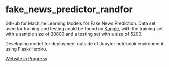 # fake_news_predictor_randfor

GitHub for Machine Learning Models for Fake News Prediction. Data set used for training and testing could be found on <a href="https://www.kaggle.com/competitions/fake-news/data">Kaggle</a>, with the training set with a sample size of 20800 and a testing set with a size of 5200.

Developing model for deployment outside of Jupyter notebook environment using Flask/Heroku.

<a href="https://fake-news-predictor-randfor.herokuapp.com/">Website in Progress</a>
